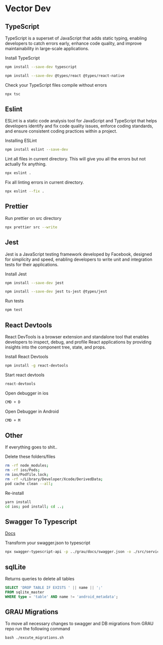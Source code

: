 # Vector Dev

## TypeScript
TypeScript is a superset of JavaScript that adds static typing, enabling developers to catch errors early, enhance code quality, and improve maintainability in large-scale applications.

Install TypeScript
```bash
npm install --save-dev typescript

npm install --save-dev @types/react @types/react-native
```

Check your TypeScript files compile without errors

```bash
npx tsc
```

## Eslint

ESLint is a static code analysis tool for JavaScript and TypeScript that helps developers identify and fix code quality issues, enforce coding standards, and ensure consistent coding practices within a project.

Installing ESLint
```bash
npm install eslint --save-dev
```

Lint all files in current directory. This will give you all the errors but not actually fix anything.
```bash
npx eslint .
```

Fix all linting errors in current directory.
```bash
npx eslint --fix .
```

## Prettier

Run prettier on src directory
```bash
npx prettier src --write
```

## Jest
Jest is a JavaScript testing framework developed by Facebook, designed for simplicity and speed, enabling developers to write unit and integration tests for their applications.

Install Jest
```bash
npm install --save-dev jest

npm install --save-dev jest ts-jest @types/jest
```

Run tests

```bash
npm test
```

## React Devtools
React DevTools is a browser extension and standalone tool that enables developers to inspect, debug, and profile React applications by providing insights into the component tree, state, and props.

Install React Devtools
```bash
npm install -g react-devtools
```

Start react devtools
```bash
react-devtools
```

Open debugger in ios
```bash
CMD + D
```

Open Debugger in Android
```bash
CMD + M
```

## Other

If everything goes to shit..

Delete these folders/files
```bash
rm -rf node_modules;
rm -rf ios/Pods;
rm ios/Podfile.lock;
rm -rf ~/Library/Developer/Xcode/DerivedData;
pod cache clean --all;
```

Re-install
```bash
yarn install
cd ios; pod install; cd ..;
```

## Swagger To Typescript

[Docs](https://www.npmjs.com/package/swagger-typescript-api)

Transform your swagger.json to typescript
```bash
npx swagger-typescript-api -p ../grau/docs/swagger.json -o ./src/services/api/swagger --sort-types --sort-routes  --enum-names-as-values --responses  --axios --modular --single-http-client  --debug
```

## sqlLite

Returns queries to delete all tables
```sql
SELECT 'DROP TABLE IF EXISTS ' || name || ';'
FROM sqlite_master
WHERE type = 'table' AND name != 'android_metadata';
```

## GRAU Migrations
 To move all necessary changes to swagger and DB migrations from GRAU repo run the following command
```shell
bash ./excute_migrations.sh 
```
